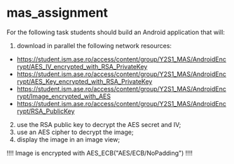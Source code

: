 # mas_assignment

For the following task students should build an Android application that will:

1. download in parallel the following network resources:
- https://student.ism.ase.ro/access/content/group/Y2S1_MAS/AndroidEncrypt/AES_IV_encrypted_with_RSA_PrivateKey
- https://student.ism.ase.ro/access/content/group/Y2S1_MAS/AndroidEncrypt/AES_Key_encrypted_with_RSA_PrivateKey
- https://student.ism.ase.ro/access/content/group/Y2S1_MAS/AndroidEncrypt/Image_encrypted_with_AES
- https://student.ism.ase.ro/access/content/group/Y2S1_MAS/AndroidEncrypt/RSA_PublicKey

2. use the RSA public key to decrypt the AES secret and IV;
3. use an AES cipher to decrypt the image;
4. display the image in an image view;



!!!! Image is encrypted with AES_ECB("AES/ECB/NoPadding") !!!!




